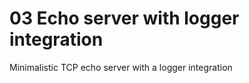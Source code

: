 03 Echo server with logger integration
==============

Minimalistic TCP echo server with a logger integration
